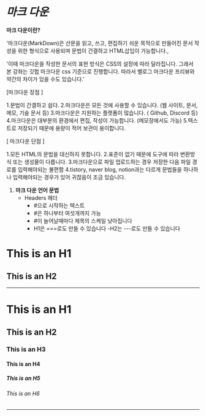 # ***마크 다운***

**마크 다운이란?**

'마크다운(MarkDown)은 산문을 읽고, 쓰고, 편집하기 쉬운 목적으로 만들어진 문서 작성을 위한 형식으로 사용되며 문법이 간결하고 HTML삽입이 가능합니다.,

'이때 마크다운을 작성한 문서의 표현 방식은 CSS의 설정에 따라 달라집니다. 그래서 본 강좌는 깃헙 마크다운 css 기준으로 진행합니다. 따라서 밸로그 마크다운 프리뷰와 약간의 차이가 있을 수도 있습니다.'

 [마크다운 장점 ]

1.문법이 간결하고 쉽다.
2.마크다운은 모든 것에 사용할 수 있습니다. (웹 사이트, 문서, 메모, 기술 문서 등)
3.마크다운은 지원하는 플랫폼이 많습니다. ( Github, Discord 등)
4.마크다운은 대부분의 환경에서 편집, 작성이 가능합니다. (메모장에서도 가능)
5.텍스트로 저장되기 때문에 용량이 적어 보관이 용이합니다.

[ 마크다운 단점 ]

1.모든 HTML의 문법을 대신하지 못합니다.
2.표준이 없기 때문에 도구에 따라 변환방식 또는 생성물이 다릅니다.
3.마크다운으로 파일 업로드하는 경우 저장한 다음 파일 경로를 입력해야되는 불편함
4.tistory, naver blog, notion과는 다르게 문법들을 하나하나 입력해야되는 경우가 있어 귀찮음이 조금 있습니다.

 


1. **마크 다운 언어 문법**
   - Headers 헤더
     - #으로 시작하는 텍스트
     - #은 하나부터 여섯개까지 가능
      - #이 늘어날때마다 제목의 스케일 낮아집니다
       - H1은 ===로도 만들 수 있습니다
         -H2는 ---로도 만들 수 있습니다

  This is an H1
  ===
  This is an H2
  --- 
----------------------  
  # This is an H1
## This is an H2
### This is an H3
#### This is an H4
##### This is an H5
###### This is an H6
---------------------
